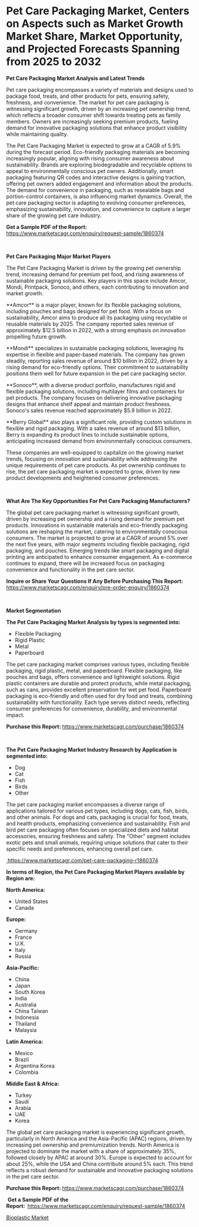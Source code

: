 <p><h1>Pet Care Packaging Market, Centers on Aspects such as Market Growth Market Share, Market Opportunity, and Projected Forecasts Spanning from 2025 to 2032</h1></p><p><strong>Pet Care Packaging Market Analysis and Latest Trends</strong></p>
<p><p>Pet care packaging encompasses a variety of materials and designs used to package food, treats, and other products for pets, ensuring safety, freshness, and convenience. The market for pet care packaging is witnessing significant growth, driven by an increasing pet ownership trend, which reflects a broader consumer shift towards treating pets as family members. Owners are increasingly seeking premium products, fueling demand for innovative packaging solutions that enhance product visibility while maintaining quality.</p><p>The Pet Care Packaging Market is expected to grow at a CAGR of 5.9% during the forecast period. Eco-friendly packaging materials are becoming increasingly popular, aligning with rising consumer awareness about sustainability. Brands are exploring biodegradable and recyclable options to appeal to environmentally conscious pet owners. Additionally, smart packaging featuring QR codes and interactive designs is gaining traction, offering pet owners added engagement and information about the products. The demand for convenience in packaging, such as resealable bags and portion-control containers, is also influencing market dynamics. Overall, the pet care packaging sector is adapting to evolving consumer preferences, emphasizing sustainability, innovation, and convenience to capture a larger share of the growing pet care industry.</p></p>
<p><strong>Get a Sample PDF of the Report:&nbsp;</strong> <a href="https://www.marketscagr.com/enquiry/request-sample/1860374?utm_campaign=3019&utm_medium=2&utm_source=Github&utm_content=ia&utm_term=31032025&utm_id=pet-care-packaging">https://www.marketscagr.com/enquiry/request-sample/1860374</a></p>
<p>&nbsp;</p>
<p><strong>Pet Care Packaging Major Market Players</strong></p>
<p><p>The Pet Care Packaging Market is driven by the growing pet ownership trend, increasing demand for premium pet food, and rising awareness of sustainable packaging solutions. Key players in this space include Amcor, Mondi, Printpack, Sonoco, and others, each contributing to innovation and market growth.</p><p>**Amcor** is a major player, known for its flexible packaging solutions, including pouches and bags designed for pet food. With a focus on sustainability, Amcor aims to produce all its packaging using recyclable or reusable materials by 2025. The company reported sales revenue of approximately $12.5 billion in 2022, with a strong emphasis on innovation propelling future growth.</p><p>**Mondi** specializes in sustainable packaging solutions, leveraging its expertise in flexible and paper-based materials. The company has grown steadily, reporting sales revenue of around $10 billion in 2022, driven by a rising demand for eco-friendly options. Their commitment to sustainability positions them well for future expansion in the pet care packaging sector.</p><p>**Sonoco**, with a diverse product portfolio, manufactures rigid and flexible packaging solutions, including multilayer films and containers for pet products. The company focuses on delivering innovative packaging designs that enhance shelf appeal and maintain product freshness. Sonoco's sales revenue reached approximately $5.9 billion in 2022.</p><p>**Berry Global** also plays a significant role, providing custom solutions in flexible and rigid packaging. With a sales revenue of around $13 billion, Berry is expanding its product lines to include sustainable options, anticipating increased demand from environmentally conscious consumers.</p><p>These companies are well-equipped to capitalize on the growing market trends, focusing on innovation and sustainability while addressing the unique requirements of pet care products. As pet ownership continues to rise, the pet care packaging market is expected to grow, driven by new product developments and heightened consumer preferences.</p></p>
<p>&nbsp;</p>
<p><strong>What Are The Key Opportunities For Pet Care Packaging Manufacturers?</strong></p>
<p><p>The global pet care packaging market is witnessing significant growth, driven by increasing pet ownership and a rising demand for premium pet products. Innovations in sustainable materials and eco-friendly packaging solutions are reshaping the market, catering to environmentally conscious consumers. The market is projected to grow at a CAGR of around 5% over the next five years, with major segments including flexible packaging, rigid packaging, and pouches. Emerging trends like smart packaging and digital printing are anticipated to enhance consumer engagement. As e-commerce continues to expand, there will be increased focus on packaging convenience and functionality in the pet care sector.</p></p>
<p><strong>Inquire or Share Your Questions If Any Before Purchasing This Report:</strong> <a href="https://www.marketscagr.com/enquiry/pre-order-enquiry/1860374?utm_campaign=3019&utm_medium=2&utm_source=Github&utm_content=ia&utm_term=31032025&utm_id=pet-care-packaging">https://www.marketscagr.com/enquiry/pre-order-enquiry/1860374</a></p>
<p>&nbsp;</p>
<p><strong>Market Segmentation</strong></p>
<p><strong>The Pet Care Packaging Market Analysis by types is segmented into:</strong></p>
<p><ul><li>Flexible Packaging</li><li>Rigid Plastic</li><li>Metal</li><li>Paperboard</li></ul></p>
<p><p>The pet care packaging market comprises various types, including flexible packaging, rigid plastic, metal, and paperboard. Flexible packaging, like pouches and bags, offers convenience and lightweight solutions. Rigid plastic containers are durable and protect products, while metal packaging, such as cans, provides excellent preservation for wet pet food. Paperboard packaging is eco-friendly and often used for dry food and treats, combining sustainability with functionality. Each type serves distinct needs, reflecting consumer preferences for convenience, durability, and environmental impact.</p></p>
<p><strong>Purchase this Report:&nbsp;</strong><a href="https://www.marketscagr.com/purchase/1860374?utm_campaign=3019&utm_medium=2&utm_source=Github&utm_content=ia&utm_term=31032025&utm_id=pet-care-packaging">https://www.marketscagr.com/purchase/1860374</a></p>
<p>&nbsp;</p>
<p><strong>The Pet Care Packaging Market Industry Research by Application is segmented into:</strong></p>
<p><ul><li>Dog</li><li>Cat</li><li>Fish</li><li>Birds</li><li>Other</li></ul></p>
<p><p>The pet care packaging market encompasses a diverse range of applications tailored for various pet types, including dogs, cats, fish, birds, and other animals. For dogs and cats, packaging is crucial for food, treats, and health products, emphasizing convenience and sustainability. Fish and bird pet care packaging often focuses on specialized diets and habitat accessories, ensuring freshness and safety. The "Other" segment includes exotic pets and small animals, requiring unique solutions that cater to their specific needs and preferences, enhancing overall pet care.</p></p>
<p><a href="https://www.marketscagr.com/pet-care-packaging-r1860374?utm_campaign=3019&utm_medium=2&utm_source=Github&utm_content=ia&utm_term=31032025&utm_id=pet-care-packaging">&nbsp;https://www.marketscagr.com/pet-care-packaging-r1860374</a></p>
<p><strong>In terms of Region, the Pet Care Packaging Market Players available by Region are:</strong></p>
<p>
    <p> <strong> North America: </strong>
        <ul>
            <li>United States</li>
            <li>Canada</li>
        </ul>
        </p> 
    <p> <strong> Europe: </strong>
        <ul>
            <li>Germany</li>
            <li>France</li>
            <li>U.K.</li>
            <li>Italy</li>
            <li>Russia</li>
        </ul>
        </p> 
    <p> <strong> Asia-Pacific: </strong>
        <ul>
            <li>China</li>
            <li>Japan</li>
            <li>South Korea</li>
            <li>India</li>
            <li>Australia</li>
            <li>China Taiwan</li>
            <li>Indonesia</li>
            <li>Thailand</li>
            <li>Malaysia</li>
        </ul>
        </p> 
    <p> <strong> Latin America: </strong>
        <ul>
            <li>Mexico</li>
            <li>Brazil</li>
            <li>Argentina Korea</li>
            <li>Colombia</li>
        </ul>
        </p> 
    <p> <strong> Middle East & Africa: </strong>
        <ul>
            <li>Turkey</li>
            <li>Saudi</li>
            <li>Arabia</li>
            <li>UAE</li>
            <li>Korea</li>
        </ul>
    </p>
    </p>
<p><p>The global pet care packaging market is experiencing significant growth, particularly in North America and the Asia-Pacific (APAC) regions, driven by increasing pet ownership and premiumization trends. North America is projected to dominate the market with a share of approximately 35%, followed closely by APAC at around 30%. Europe is expected to account for about 25%, while the USA and China contribute around 5% each. This trend reflects a robust demand for sustainable and innovative packaging solutions in the pet care sector.</p></p>
<p><strong>Purchase this Report: </strong><a href="https://www.marketscagr.com/purchase/1860374?utm_campaign=3019&utm_medium=2&utm_source=Github&utm_content=ia&utm_term=31032025&utm_id=pet-care-packaging">https://www.marketscagr.com/purchase/1860374</a></p>
<p>&nbsp;<strong>Get a Sample PDF of the Report:&nbsp;&nbsp;</strong><a href="https://www.marketscagr.com/enquiry/request-sample/1860374?utm_campaign=3019&utm_medium=2&utm_source=Github&utm_content=ia&utm_term=31032025&utm_id=pet-care-packaging">https://www.marketscagr.com/enquiry/request-sample/1860374</a></p>
<p><strong></strong></p>
<p><p><a href="https://github.com/sapsaidamary/Market-Research-Report-List-1/blob/main/bioplastic-market.md?utm_campaign=3019&utm_medium=2&utm_source=Github&utm_content=ia&utm_term=31032025&utm_id=pet-care-packaging">Bioplastic Market</a></p></p>